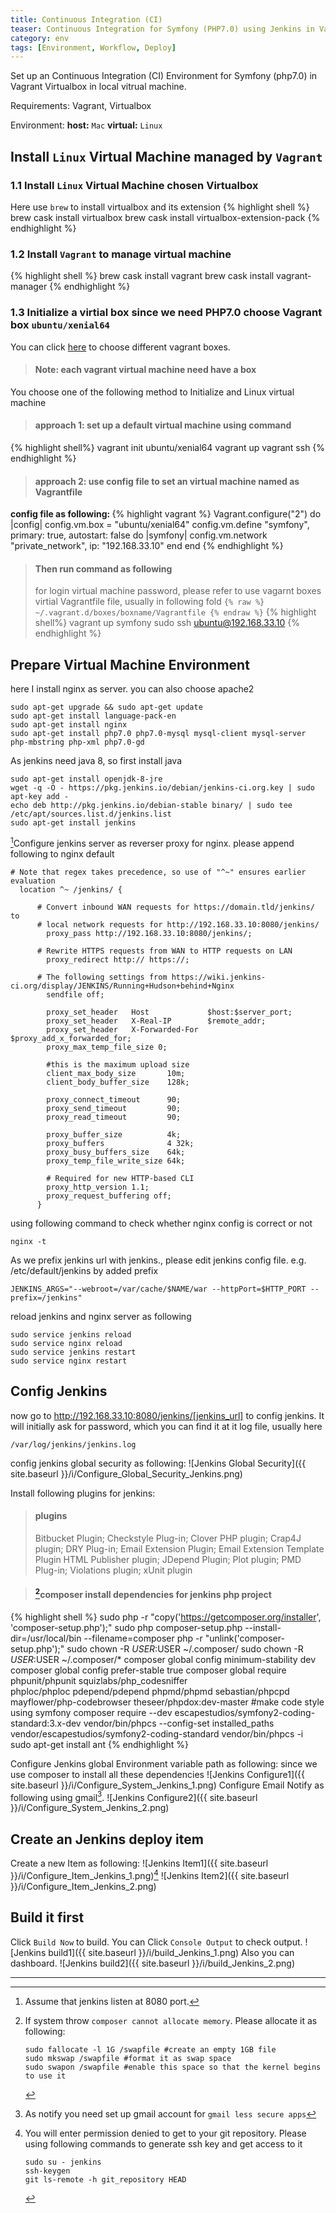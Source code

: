 ```yaml
---
title: Continuous Integration (CI)
teaser: Continuous Integration for Symfony (PHP7.0) using Jenkins in Vagrant Virtualbox
category: env
tags: [Environment, Workflow, Deploy]
---
```


Set up an Continuous Integration (CI) Environment for Symfony (php7.0) in Vagrant Virtualbox in local vitrual machine.

Requirements: Vagrant, Virtualbox

Environment: <b>host:</b> `Mac` <b>virtual:</b> `Linux`

Install `Linux` Virtual Machine managed by `Vagrant`
----------------------------------------

### 1.1 Install `Linux` Virtual Machine chosen Virtualbox

Here use `brew` to install virtualbox and its extension
{% highlight shell %}
brew cask install virtualbox
brew cask install virtualbox-extension-pack
{% endhighlight %}

### 1.2 Install `Vagrant` to manage virtual machine

{% highlight shell %}
brew cask install vagrant
brew cask install vagrant-manager
{% endhighlight %}

### 1.3 Initialize a virtial box since we need PHP7.0 choose Vagrant box `ubuntu/xenial64`

You can click [here][boxes] to choose different vagrant boxes.

> #### Note: each vagrant virtual machine need have a box

You choose one of the following method to Initialize and Linux virtual machine

> #### approach 1: set up a default virtual machine using command
{% highlight shell%}
vagrant init ubuntu/xenial64
vagrant up
vagrant ssh
{% endhighlight %}

> #### approach 2: use config file to set an virtual machine named as Vagrantfile
<b>config file as following: </b>
{% highlight vagrant %}
   Vagrant.configure("2") do |config|
     config.vm.box = "ubuntu/xenial64"
     config.vm.define "symfony", primary: true, autostart: false do |symfony|
       config.vm.network "private_network", ip: "192.168.33.10"
     end
   end
{% endhighlight %}
> #### <b>Then run command as following</b>
> for login virtual machine password, please refer to use vagarnt boxes virtial Vagrantfile file, usually in following fold
> `{% raw %} ~/.vagrant.d/boxes/boxname/Vagrantfile {% endraw %}`
{% highlight shell%}
vagrant up symfony
sudo ssh ubuntu@192.168.33.10
{% endhighlight %}


Prepare Virtual Machine Environment
--------------------------------------
here I install nginx as server. you can also choose apache2
~~~
sudo apt-get upgrade && sudo apt-get update
sudo apt-get install language-pack-en
sudo apt-get install nginx
sudo apt-get install php7.0 php7.0-mysql mysql-client mysql-server php-mbstring php-xml php7.0-gd
~~~

As jenkins need java 8, so first install java
~~~
sudo apt-get install openjdk-8-jre
wget -q -O - https://pkg.jenkins.io/debian/jenkins-ci.org.key | sudo apt-key add -
echo deb http://pkg.jenkins.io/debian-stable binary/ | sudo tee /etc/apt/sources.list.d/jenkins.list
sudo apt-get install jenkins
~~~

[^1]Configure jenkins server as reverser proxy for nginx. please append following to nginx default
~~~
# Note that regex takes precedence, so use of "^~" ensures earlier evaluation
  location ^~ /jenkins/ {

      # Convert inbound WAN requests for https://domain.tld/jenkins/ to
      # local network requests for http://192.168.33.10:8080/jenkins/
        proxy_pass http://192.168.33.10:8080/jenkins/;

      # Rewrite HTTPS requests from WAN to HTTP requests on LAN
        proxy_redirect http:// https://;

      # The following settings from https://wiki.jenkins-ci.org/display/JENKINS/Running+Hudson+behind+Nginx
        sendfile off;

        proxy_set_header   Host             $host:$server_port;
        proxy_set_header   X-Real-IP        $remote_addr;
        proxy_set_header   X-Forwarded-For  $proxy_add_x_forwarded_for;
        proxy_max_temp_file_size 0;

        #this is the maximum upload size
        client_max_body_size       10m;
        client_body_buffer_size    128k;

        proxy_connect_timeout      90;
        proxy_send_timeout         90;
        proxy_read_timeout         90;

        proxy_buffer_size          4k;
        proxy_buffers              4 32k;
        proxy_busy_buffers_size    64k;
        proxy_temp_file_write_size 64k;

        # Required for new HTTP-based CLI
        proxy_http_version 1.1;
        proxy_request_buffering off;
      }
~~~

using following command to check whether nginx config is correct or not
~~~
nginx -t
~~~

As we prefix jenkins url with jenkins., please edit jenkins config file. e.g. /etc/default/jenkins by added prefix
~~~
JENKINS_ARGS="--webroot=/var/cache/$NAME/war --httpPort=$HTTP_PORT --prefix=/jenkins"
~~~

reload jenkins and nginx server as following
~~~
sudo service jenkins reload
sudo service nginx reload
sudo service jenkins restart
sudo service nginx restart
~~~

Config Jenkins
-------------------------------------------------------
now go to http://192.168.33.10:8080/jenkins/[jenkins_url] to config jenkins.
It will initially ask for password, which you can find it at it log file, usually here
~~~
/var/log/jenkins/jenkins.log
~~~

config jenkins global security as following:
![Jenkins Global Security]({{ site.baseurl }}/i/Configure_Global_Security_Jenkins.png)

Install following plugins for jenkins:
> #### plugins
> Bitbucket Plugin; Checkstyle Plug-in; Clover PHP plugin; Crap4J plugin; DRY Plug-in; Email Extension Plugin; Email Extension Template Plugin
> HTML Publisher plugin; JDepend Plugin; Plot plugin; PMD Plug-in; Violations plugin; xUnit plugin

> #### [^2]composer install dependencies for jenkins php project
{% highlight shell %}
sudo php -r "copy('https://getcomposer.org/installer', 'composer-setup.php');"
sudo php composer-setup.php --install-dir=/usr/local/bin --filename=composer
php -r "unlink('composer-setup.php');"
sudo chown -R $USER:$USER ~/.composer/
sudo chown -R $USER:$USER ~/.composer/*
composer global config minimum-stability dev
composer global config prefer-stable true
composer global require phpunit/phpunit squizlabs/php_codesniffer \
    phploc/phploc pdepend/pdepend phpmd/phpmd sebastian/phpcpd \
    mayflower/php-codebrowser theseer/phpdox:dev-master
#make code style using symfony
composer require --dev escapestudios/symfony2-coding-standard:3.x-dev
vendor/bin/phpcs --config-set installed_paths vendor/escapestudios/symfony2-coding-standard
vendor/bin/phpcs -i
sudo apt-get install ant
{% endhighlight %}

Configure Jenkins global Environment variable path as following: since we use composer to install all these dependencies
![Jenkins Configure1]({{ site.baseurl }}/i/Configure_System_Jenkins_1.png)
Configure Email Notify as following using gmail[^3].
![Jenkins Configure2]({{ site.baseurl }}/i/Configure_System_Jenkins_2.png)


Create an Jenkins deploy item
------------------------------------------
Create a new Item as following:
![Jenkins Item1]({{ site.baseurl }}/i/Configure_Item_Jenkins_1.png)[^4]
![Jenkins Item2]({{ site.baseurl }}/i/Configure_Item_Jenkins_2.png)

Build it first
-------------------------------
Click `Build Now` to build. You can Click `Console Output` to check output.
![Jenkins build1]({{ site.baseurl }}/i/build_Jenkins_1.png)
Also you can dashboard.
![Jenkins build2]({{ site.baseurl }}/i/build_Jenkins_2.png)


---
[^1]:
    Assume that jenkins listen at 8080 port.

[^2]:
    If system throw `composer cannot allocate memory`. Please allocate it as following:
    ~~~
    sudo fallocate -l 1G /swapfile #create an empty 1GB file
    sudo mkswap /swapfile #format it as swap space
    sudo swapon /swapfile #enable this space so that the kernel begins to use it
    ~~~

[^3]:
    As notify you need set up gmail account for `gmail less secure apps`

[^4]:
    You will enter permission denied to get to your git repository. Please using following commands to generate ssh key and get access to it
    ~~~
    sudo su - jenkins
    ssh-keygen
    git ls-remote -h git_repository HEAD
    ~~~

[boxes]: https://app.vagrantup.com/boxes/search
[jenkins_url]: http://192.168.33.10:8080/jenkins/
